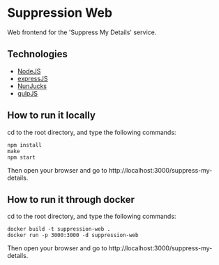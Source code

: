 # Suppression Web
Web frontend for the 'Suppress My Details' service.

## Technologies

- [NodeJS](https://nodejs.org/)
- [expressJS](https://expressjs.com/)
- [NunJucks](https://mozilla.github.io/nunjucks)
- [gulpJS](https://gulpjs.com/)


## How to run it locally

cd to the root directory, and type the following commands:

```
npm install
make
npm start
```

Then open your browser and go to http://localhost:3000/suppress-my-details.

## How to run it through docker

cd to the root directory, and type the following commands:

```
docker build -t suppression-web .
docker run -p 3000:3000 -d suppression-web
```

Then open your browser and go to http://localhost:3000/suppress-my-details.
